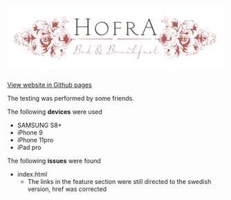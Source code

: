 <h1 align="center">
    <a href="https://github.com/haselnuts/Hofra-Bed-Breakfast" target="_blank"><img src="assets/images/logo.png"></a>
</h1><a href="

<div align="center">

[View website in Github pages](https://github.com/haselnuts/Hofra-Bed-Breakfast)
</div>

The testing was performed by some friends.

The following **devices** were used
 - SAMSUNG S8+
 - iPhone 9
 - iPhone 11pro
 - iPad pro

The following **issues** were found
 - index.html
   - The links in the feature section were still directed to the swedish version, href was corrected